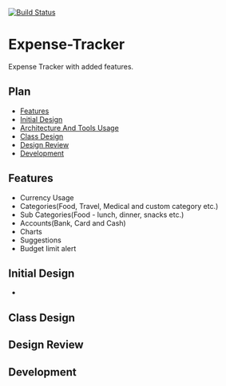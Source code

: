 [![Build Status](https://travis-ci.org/vin0010/Expense-Tracker.svg?branch=master)](https://travis-ci.org/vin0010/Expense-Tracker)
# Expense-Tracker
Expense Tracker with added features.

## Plan
- [Features](#features)
- [Initial Design](#Initial-Design)
- [Architecture And Tools Usage](#Architecture-And-Tools-Usage)
- [Class Design](#Class-Design)
- [Design Review](#Design-Review)
- [Development](#Development)

## Features
 - Currency Usage
 - Categories(Food, Travel, Medical and custom category etc.)
 - Sub Categories(Food - lunch, dinner, snacks etc.)
 - Accounts(Bank, Card and Cash)
 - Charts
 - Suggestions
 - Budget limit alert

## Initial Design
 -


## Class Design


## Design Review


## Development
